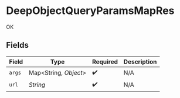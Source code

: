 # DeepObjectQueryParamsMapRes

OK


## Fields

| Field                 | Type                  | Required              | Description           |
| --------------------- | --------------------- | --------------------- | --------------------- |
| `args`                | Map<String, *Object*> | :heavy_check_mark:    | N/A                   |
| `url`                 | *String*              | :heavy_check_mark:    | N/A                   |